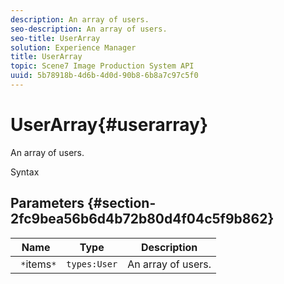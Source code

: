 ```yaml
---
description: An array of users.
seo-description: An array of users.
seo-title: UserArray
solution: Experience Manager
title: UserArray
topic: Scene7 Image Production System API
uuid: 5b78918b-4d6b-4d0d-90b8-6b8a7c97c5f0
---
```


# UserArray{#userarray}

An array of users.

 Syntax 

## Parameters {#section-2fc9bea56b6d4b72b80d4f04c5f9b862}

|  Name  | Type  | Description  |
|---|---|---|
|  ` *`items`*`  | `types:User`  | An array of users.  |

